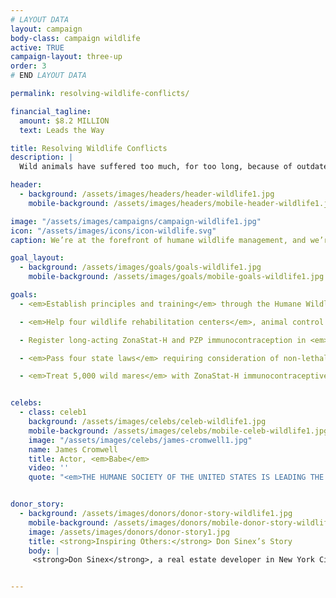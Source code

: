 ```yaml
---
# LAYOUT DATA
layout: campaign
body-class: campaign wildlife
active: TRUE
campaign-layout: three-up
order: 3
# END LAYOUT DATA

permalink: resolving-wildlife-conflicts/

financial_tagline:
  amount: $8.2 MILLION
  text: Leads the Way

title: Resolving Wildlife Conflicts
description: |
  Wild animals have suffered too much, for too long, because of outdated, destructive and lethal “solutions” to human-wildlife conflicts. We need humane, science-based approaches to co-existing with our wild neighbors. We’re on the forefront of this research, carrying out innovative deer immunocontraception research projects in partnership with leading veterinary medicine schools.

header:
  - background: /assets/images/headers/header-wildlife1.jpg
    mobile-background: /assets/images/headers/mobile-header-wildlife1.jpg

image: "/assets/images/campaigns/campaign-wildlife1.jpg"
icon: "/assets/images/icons/icon-wildlife.svg"
caption: We’re at the forefront of humane wildlife management, and we’re ready to share our knowledge.

goal_layout:
  - background: /assets/images/goals/goals-wildlife1.jpg
    mobile-background: /assets/images/goals/mobile-goals-wildlife1.jpg

goals:
  - <em>Establish principles and training</em> through the Humane Wildlife Control Association.

  - <em>Help four wildlife rehabilitation centers</em>, animal control facilities or shelters reduce wild animal intake and train 300 local groups on urban wildlife conflicts annually.

  - Register long-acting ZonaStat-H and PZP immunocontraception in <em>10 states</em>.

  - <em>Pass four state laws</em> requiring consideration of non-lethal methods, implement 10 humane management community plans and replace five lethal programs with fertility control.

  - <em>Treat 5,000 wild mares</em> with ZonaStat-H immunocontraceptive and reduce the number of government-held wild horses and burros by helping find them homes.


celebs:
  - class: celeb1
    background: /assets/images/celebs/celeb-wildlife1.jpg
    mobile-background: /assets/images/celebs/mobile-celeb-wildlife1.jpg
    image: "/assets/images/celebs/james-cromwell1.jpg"
    name: James Cromwell
    title: Actor, <em>Babe</em>
    video: ''
    quote: "<em>THE HUMANE SOCIETY OF THE UNITED STATES IS LEADING THE CHARGE IN THE WAY WE MANAGE WILDLIFE</em> through innovative non-lethal techniques that are humane, effective and provide sustainable solutions for our communities nationwide."


donor_story: 
  - background: /assets/images/donors/donor-story-wildlife1.jpg
    mobile-background: /assets/images/donors/mobile-donor-story-wildlife1.jpg
    image: /assets/images/donors/donor-story1.jpg
    title: <strong>Inspiring Others:</strong> Don Sinex’s Story
    body: |
     <strong>Don Sinex</strong>, a real estate developer in New York City and Vermont, inherited his compassion for all animals—and especially dogs—from his mother, and now he’s dedicated to eliminating animal cruelty. A longtime friend of The HSUS, Don has given generously to our programs to save animals from cruel situations such as puppy mills. In 2014, in partnership with Shoshi Fu and Devonwood Investors LLC, Don asked that his donation be used to customize a special vehicle for our Animal Rescue Team. In recognition of his gift, the customized truck and shelter trailer will be named Rescue Team Ranger and Rescue Team Chloe after his two beloved English springer spaniels. Don hopes that generous gifts like his will inspire others to support the lifesaving work of The HSUS.


---
```

